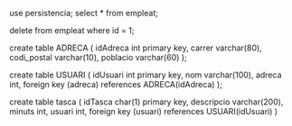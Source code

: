 use persistencia;
select * from empleat;

delete from empleat where id = 1;

create table ADRECA (
    idAdreca int primary key,
    carrer varchar(80),
    codi_postal varchar(10),
    poblacio varchar(60)
);

create table USUARI (
    idUsuari int primary key,
    nom varchar(100),
    adreca int,
    foreign key (adreca) references ADRECA(idAdreca)
);

create table tasca (
    idTasca char(1) primary key,
    descripcio varchar(200),
    minuts int,
    usuari int,
    foreign key (usuari) references USUARI(idUsuari)
)
